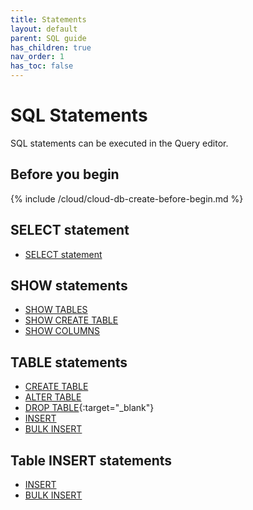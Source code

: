 ```yaml
---
title: Statements
layout: default
parent: SQL guide
has_children: true
nav_order: 1
has_toc: false
---
```


# SQL Statements

SQL statements can be executed in the Query editor.

## Before you begin

{% include /cloud/cloud-db-create-before-begin.md %}

## SELECT statement

* [SELECT statement](/docs/sql-guide/statements/statement-select)

## SHOW statements

* [SHOW TABLES](/docs/sql-guide/statements/statement-tables-show)
* [SHOW CREATE TABLE](/docs/sql-guide/statements/statement-table-create-show)
* [SHOW COLUMNS](/docs/sql-guide/statements/statement-columns-show)

## TABLE statements

* [CREATE TABLE](/docs/sql-guide/statements/statement-table-create)
* [ALTER TABLE](/docs/sql-guide/statements/statement-table-alter)
* [DROP TABLE](https://www.w3schools.com/sql/sql_drop_table.asp){:target="_blank"}
* [INSERT](/docs/sql-guide/statements/statement-insert)
* [BULK INSERT](/docs/sql-guide/statements/statement-insert-bulk)


## Table INSERT statements

* [INSERT](/docs/sql-guide/statements/statement-insert-replace)
* [BULK INSERT](/docs/sql-guide/statements/statement-nsert-bulk)
